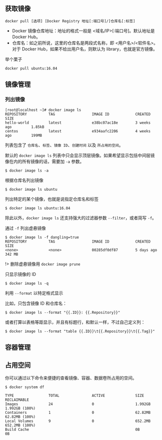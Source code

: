 ## 获取镜像
```
docker pull [选项] [Docker Registry 地址[:端口号]/]仓库名[:标签]
```
* Docker 镜像仓库地址：地址的格式一般是 <域名/IP>[:端口号]。默认地址是 Docker Hub。
* 仓库名：如之前所说，这里的仓库名是两段式名称，即 <用户名>/<软件名>。对于 Docker Hub，如果不给出用户名，则默认为 library，也就是官方镜像。

举个栗子

```
docker pull ubuntu:16.04
```

## 镜像管理

### 列出镜像
```
[root@localhost ~]# docker image ls
REPOSITORY          TAG                 IMAGE ID            CREATED             SIZE
hello-world         latest              e38bc07ac18e        3 weeks ago         1.85kB
centos              latest              e934aafc2206        4 weeks ago         199MB

```
列表包含了 `仓库名`、`标签`、`镜像 ID`、`创建时间` 以及 `所占用的空间`。

默认的 `docker image ls` 列表中只会显示顶层镜像。如果希望显示包括中间层镜像在内的所有镜像的话，需要加 `-a` 参数。

```
$ docker image ls -a
```

根据仓库名列出镜像

```
$ docker image ls ubuntu
```

列出特定的某个镜像，也就是说指定仓库名和标签

```
$ docker image ls ubuntu:16.04
```

除此以外，`docker image ls` 还支持强大的过滤器参数 `--filter`，或者简写 `-f`。

通过 `-f` 列出虚悬镜像

```
$ docker image ls -f dangling=true
REPOSITORY          TAG                 IMAGE ID            CREATED             SIZE
<none>              <none>              00285df0df87        5 days ago          342 MB
```
!> 删除虚悬镜像用 `docker image prune`

只显示镜像的 ID

```
$ docker image ls -q
```

利用 `--format` 以特定格式显示

比如，只包含镜像 ID 和仓库名：

```
$ docker image ls --format "{{.ID}}: {{.Repository}}"
```

或者打算以表格等距显示，并且有标题行，和默认一样，不过自己定义列：

```
$ docker image ls --format "table {{.ID}}\t{{.Repository}}\t{{.Tag}}"
```

## 容器管理


## 占用空间

你可以通过以下命令来便捷的查看镜像、容器、数据卷所占用的空间。
```
$ docker system df

TYPE                TOTAL               ACTIVE              SIZE                RECLAIMABLE
Images              24                  0                   1.992GB             1.992GB (100%)
Containers          1                   0                   62.82MB             62.82MB (100%)
Local Volumes       9                   0                   652.2MB             652.2MB (100%)
Build Cache                                                 0B                  0B
```